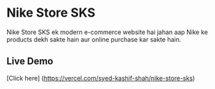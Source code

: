 # Nike Store SKS

Nike Store SKS ek modern e-commerce website hai jahan aap Nike ke products dekh sakte hain aur online purchase kar sakte hain.

## Live Demo

[Click here] (https://vercel.com/syed-kashif-shah/nike-store-sks)

